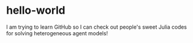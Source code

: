 # hello-world
I am trying to learn GitHub so I can check out people's sweet Julia codes for solving heterogeneous agent models!
